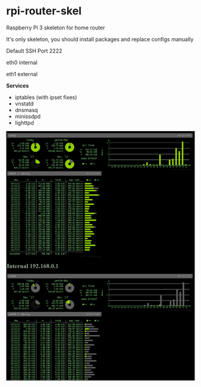 # rpi-router-skel
Raspberry Pi 3 skeleton for home router

It's only skeleton, you should install packages and replace configs manually

Default SSH Port 2222

eth0 internal

eth1 external

**Services**

* iptables (with ipset fixes)
* vnstatd
* dnsmasq
* minissdpd
* lighttpd

![Screenshot](screenshot.png)


